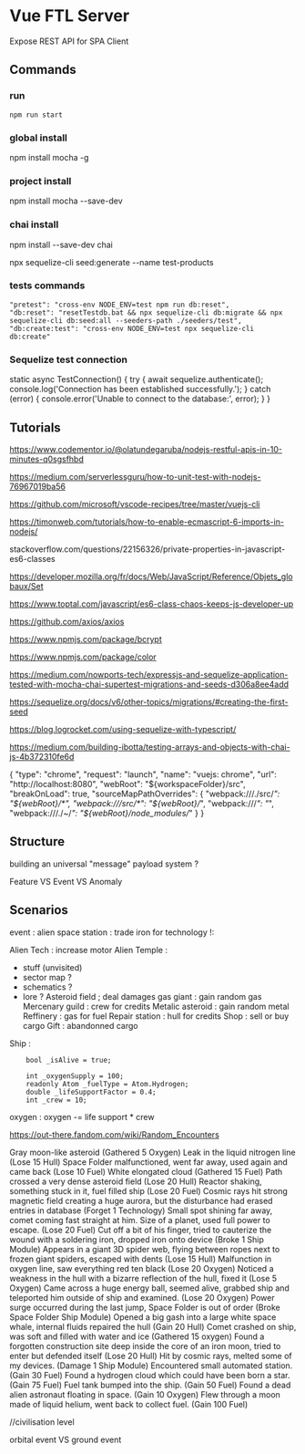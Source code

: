 # Vue FTL Server

Expose REST API for SPA Client

## Commands

### run
```
npm run start
```

### global install
npm install mocha -g
### project install
npm install mocha --save-dev
### chai install
npm install --save-dev chai

npx sequelize-cli seed:generate --name test-products

### tests commands
    "pretest": "cross-env NODE_ENV=test npm run db:reset",
    "db:reset": "resetTestdb.bat && npx sequelize-cli db:migrate && npx sequelize-cli db:seed:all --seeders-path ./seeders/test",
    "db:create:test": "cross-env NODE_ENV=test npx sequelize-cli db:create"
### Sequelize test connection 
static async TestConnection()
  {
    try {
      await sequelize.authenticate();
      console.log('Connection has been established successfully.');
    } catch (error) {
      console.error('Unable to connect to the database:', error);
    }
  }
## Tutorials

https://www.codementor.io/@olatundegaruba/nodejs-restful-apis-in-10-minutes-q0sgsfhbd

https://medium.com/serverlessguru/how-to-unit-test-with-nodejs-76967019ba56

https://github.com/microsoft/vscode-recipes/tree/master/vuejs-cli

https://timonweb.com/tutorials/how-to-enable-ecmascript-6-imports-in-nodejs/

stackoverflow.com/questions/22156326/private-properties-in-javascript-es6-classes

https://developer.mozilla.org/fr/docs/Web/JavaScript/Reference/Objets_globaux/Set

https://www.toptal.com/javascript/es6-class-chaos-keeps-js-developer-up

https://github.com/axios/axios

https://www.npmjs.com/package/bcrypt

https://www.npmjs.com/package/color

https://medium.com/nowports-tech/expressjs-and-sequelize-application-tested-with-mocha-chai-supertest-migrations-and-seeds-d306a8ee4add

https://sequelize.org/docs/v6/other-topics/migrations/#creating-the-first-seed

https://blog.logrocket.com/using-sequelize-with-typescript/

https://medium.com/building-ibotta/testing-arrays-and-objects-with-chai-js-4b372310fe6d

{
      "type": "chrome",
      "request": "launch",
      "name": "vuejs: chrome",
      "url": "http://localhost:8080",
      "webRoot": "${workspaceFolder}/src",
      "breakOnLoad": true,
      "sourceMapPathOverrides": {
        "webpack:///./src/*": "${webRoot}/*",
        "webpack:///src/*": "${webRoot}/*",
        "webpack:///*": "*",
        "webpack:///./~/*": "${webRoot}/node_modules/*"
      }
    }


## Structure

building an universal "message" payload system ?

Feature VS Event VS Anomaly

## Scenarios

event : alien space station : trade iron for technology !:

Alien Tech : increase motor
Alien Temple : 
- stuff (unvisited)
- sector map ?
- schematics ?
- lore ?
Asteroid field ; deal damages
gas giant : gain random gas
Mercenary guild : crew for credits
Metalic asteroid : gain random metal
Reffinery : gas for fuel
Repair station : hull for credits
Shop : sell or buy cargo
Gift : abandonned cargo

Ship :

        bool _isAlive = true;
        
        int _oxygenSupply = 100;
        readonly Atom _fuelType = Atom.Hydrogen;
        double _lifeSupportFactor = 0.4;
        int _crew = 10;

oxygen : oxygen -= life support * crew

https://out-there.fandom.com/wiki/Random_Encounters

Gray moon-like asteroid (Gathered 5 Oxygen)
Leak in the liquid nitrogen line (Lose 15 Hull)
Space Folder malfunctioned, went far away, used again and came back (Lose 10 Fuel)
White elongated cloud (Gathered 15 Fuel)
Path crossed a very dense asteroid field (Lose 20 Hull)
Reactor shaking, something stuck in it, fuel filled ship (Lose 20 Fuel)
Cosmic rays hit strong magnetic field creating a huge aurora, but the disturbance had erased entries in database (Forget 1 Technology)
Small spot shining far away, comet coming fast straight at him. Size of a planet, used full power to escape. (Lose 20 Fuel)
Cut off a bit of his finger, tried to cauterize the wound with a soldering iron, dropped iron onto device (Broke 1 Ship Module)
Appears in a giant 3D spider web, flying between ropes next to frozen giant spiders, escaped with dents (Lose 15 Hull)
Malfunction in oxygen line, saw everything red ten black (Lose 20 Oxygen)
Noticed a weakness in the hull with a bizarre reflection of the hull, fixed it (Lose 5 Oxygen)
Came across a huge energy ball, seemed alive, grabbed ship and teleported him outside of ship and examined. (Lose 20 Oxygen)
Power surge occurred during the last jump, Space Folder is out of order (Broke Space Folder Ship Module)
Opened a big gash into a large white space whale, internal fluids repaired the hull (Gain 20 Hull)
Comet crashed on ship, was soft and filled with water and ice (Gathered 15 oxygen)
Found a forgotten construction site deep inside the core of an iron moon, tried to enter but defended itself (Lose 20 Hull)
Hit by cosmic rays, melted some of my devices. (Damage 1 Ship Module)
Encountered small automated station. (Gain 30 Fuel)
Found a hydrogen cloud which could have been born a star. (Gain 75 Fuel)
Fuel tank bumped into the ship. (Gain 50 Fuel)
Found a dead alien astronaut floating in space. (Gain 10 Oxygen)
Flew through a moon made of liquid helium, went back to collect fuel. (Gain 100 Fuel)

//civilisation level

orbital event VS ground event

